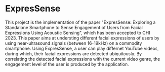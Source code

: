 # ExpresSense
This project is the implementation of the paper "ExpresSense: Exploring a Standalone Smartphone to Sense Engagement of Users from Facial Expressions Using Acoustic Sensing", which has been accepted to CHI 2023.
This paper aims at understing different facial expressions of users by using near-ultrasound signals (between 16-19kHz) on a commodity smartphone. Using ExpresSense, a user can play differnet YouTube videos, during which, their facial expressions are detected ubiquitously. 
By correlating the detected facial expressions with the current video genre, the engagement level of the user is produced by the application. 
